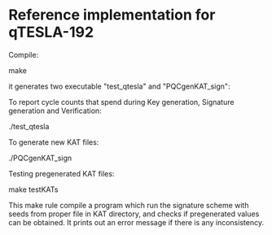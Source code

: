 # Reference implementation for qTESLA-192

Compile:

make

it generates two executable "test\_qtesla" and "PQCgenKAT\_sign":

To report cycle counts that spend during Key generation, Signature generation and
Verification:

./test\_qtesla

To generate new KAT files:

./PQCgenKAT\_sign


Testing pregenerated KAT files:

make testKATs

This make rule compile a program which run the signature scheme with seeds
from proper file in KAT directory, and checks if pregenerated values can be
obtained. It prints out an error message if there is any inconsistency.



